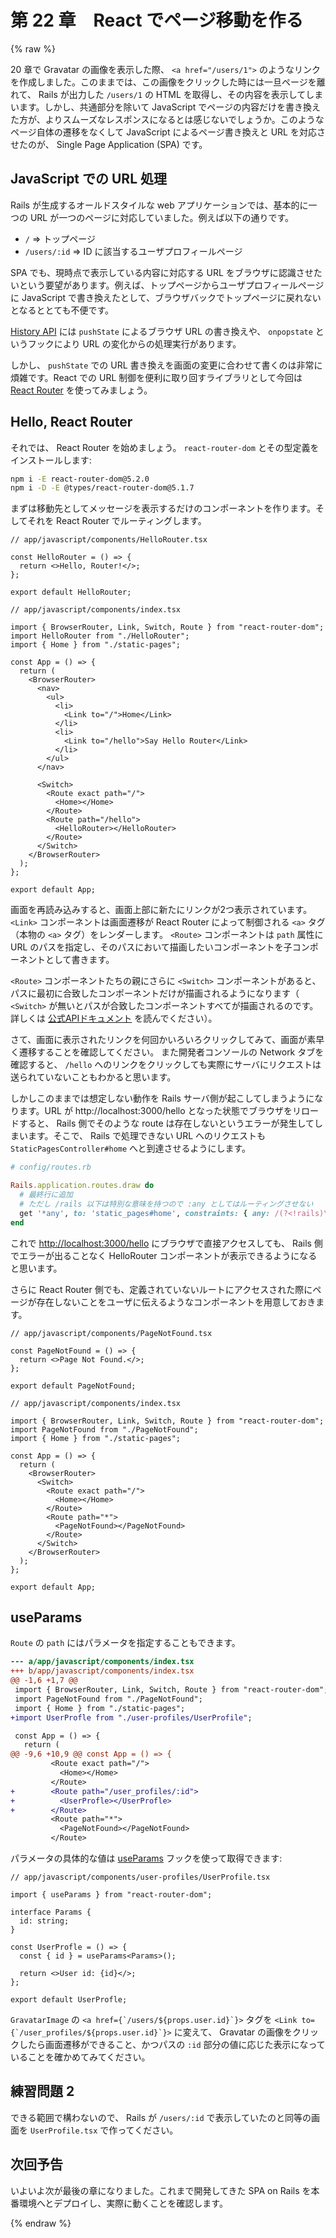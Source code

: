 # 第 22 章　React でページ移動を作る

{% raw %}

20 章で Gravatar の画像を表示した際、 `<a href="/users/1">` のようなリンクを作成しました。このままでは、この画像をクリックした時には一旦ページを離れて、 Rails が出力した `/users/1` の HTML を取得し、その内容を表示してしまいます。しかし、共通部分を除いて JavaScript でページの内容だけを書き換えた方が、よりスムーズなレスポンスになるとは感じないでしょうか。このようなページ自体の遷移をなくして JavaScript によるページ書き換えと URL を対応させたのが、 Single Page Application (SPA) です。

## JavaScript での URL 処理

Rails が生成するオールドスタイルな web アプリケーションでは、基本的に一つの URL が一つのページに対応していました。例えば以下の通りです。

* `/` => トップページ
* `/users/:id` => ID に該当するユーザプロフィールページ

SPA でも、現時点で表示している内容に対応する URL をブラウザに認識させたいという要望があります。例えば、トップページからユーザプロフィールページに JavaScript で書き換えたとして、ブラウザバックでトップページに戻れないとなるととても不便です。

[History API](https://developer.mozilla.org/ja/docs/Web/API/History_API) には `pushState` によるブラウザ URL の書き換えや、 `onpopstate` というフックにより URL の変化からの処理実行があります。

しかし、 `pushState` での URL 書き換えを画面の変更に合わせて書くのは非常に煩雑です。React での URL 制御を便利に取り回すライブラリとして今回は [React Router](https://reactrouter.com/web/guides/quick-start) を使ってみましょう。

## Hello, React Router

それでは、 React Router を始めましょう。 `react-router-dom` とその型定義をインストールします:

```bash
npm i -E react-router-dom@5.2.0
npm i -D -E @types/react-router-dom@5.1.7
```

まずは移動先としてメッセージを表示するだけのコンポーネントを作ります。そしてそれを React Router でルーティングします。

```tsx
// app/javascript/components/HelloRouter.tsx

const HelloRouter = () => {
  return <>Hello, Router!</>;
};

export default HelloRouter;
```

```tsx
// app/javascript/components/index.tsx

import { BrowserRouter, Link, Switch, Route } from "react-router-dom";
import HelloRouter from "./HelloRouter";
import { Home } from "./static-pages";

const App = () => {
  return (
    <BrowserRouter>
      <nav>
        <ul>
          <li>
            <Link to="/">Home</Link>
          </li>
          <li>
            <Link to="/hello">Say Hello Router</Link>
          </li>
        </ul>
      </nav>

      <Switch>
        <Route exact path="/">
          <Home></Home>
        </Route>
        <Route path="/hello">
          <HelloRouter></HelloRouter>
        </Route>
      </Switch>
    </BrowserRouter>
  );
};

export default App;
```

画面を再読み込みすると、画面上部に新たにリンクが2つ表示されています。 `<Link>` コンポーネントは画面遷移が React Router によって制御される `<a>` タグ（本物の `<a>` タグ）をレンダーします。
`<Route>` コンポーネントは `path` 属性に URL のパスを指定し、そのパスにおいて描画したいコンポーネントを子コンポーネントとして書きます。

`<Route>` コンポーネントたちの親にさらに `<Switch>` コンポーネントがあると、パスに最初に合致したコンポーネントだけが描画されるようになります（ `<Switch>` が無いとパスが合致したコンポーネントすべてが描画されるのです。詳しくは [公式APIドキュメント](https://reactrouter.com/web/api/Switch) を読んでください）。

さて、画面に表示されたリンクを何回かいろいろクリックしてみて、画面が素早く遷移することを確認してください。
また開発者コンソールの Network タブを確認すると、 `/hello` へのリンクをクリックしても実際にサーバにリクエストは送られていないこともわかると思います。

しかしこのままでは想定しない動作を Rails サーバ側が起こしてしまうようになります。URL が http://localhost:3000/hello となった状態でブラウザをリロードすると、 Rails 側でそのような route は存在しないというエラーが発生してしまいます。そこで、 Rails で処理できない URL へのリクエストも `StaticPagesController#home` へと到達させるようにします。

```ruby
# config/routes.rb

Rails.application.routes.draw do
  # 最終行に追加
  # ただし /rails 以下は特別な意味を持つので :any としてはルーティングさせない
  get '*any', to: 'static_pages#home', constraints: { any: /(?<!rails)\w+/}
end
```

これで [http://localhost:3000/hello](http://localhost:3000/hello) にブラウザで直接アクセスしても、 Rails 側でエラーが出ることなく HelloRouter コンポーネントが表示できるようになると思います。

さらに React Router 側でも、定義されていないルートにアクセスされた際にページが存在しないことをユーザに伝えるようなコンポーネントを用意しておきます。

```tsx
// app/javascript/components/PageNotFound.tsx

const PageNotFound = () => {
  return <>Page Not Found.</>;
};

export default PageNotFound;
```

```tsx
// app/javascript/components/index.tsx

import { BrowserRouter, Link, Switch, Route } from "react-router-dom";
import PageNotFound from "./PageNotFound";
import { Home } from "./static-pages";

const App = () => {
  return (
    <BrowserRouter>
      <Switch>
        <Route exact path="/">
          <Home></Home>
        </Route>
        <Route path="*">
          <PageNotFound></PageNotFound>
        </Route>
      </Switch>
    </BrowserRouter>
  );
};

export default App;
```

## useParams

`Route` の `path` にはパラメータを指定することもできます。

```diff
--- a/app/javascript/components/index.tsx
+++ b/app/javascript/components/index.tsx
@@ -1,6 +1,7 @@
 import { BrowserRouter, Link, Switch, Route } from "react-router-dom";
 import PageNotFound from "./PageNotFound";
 import { Home } from "./static-pages";
+import UserProfle from "./user-profiles/UserProfile";

 const App = () => {
   return (
@@ -9,6 +10,9 @@ const App = () => {
         <Route exact path="/">
           <Home></Home>
         </Route>
+        <Route path="/user_profiles/:id">
+          <UserProfle></UserProfle>
+        </Route>
         <Route path="*">
           <PageNotFound></PageNotFound>
         </Route>
```

パラメータの具体的な値は [useParams](https://reactrouter.com/web/api/Hooks/useparams) フックを使って取得できます:

```tsx
// app/javascript/components/user-profiles/UserProfile.tsx

import { useParams } from "react-router-dom";

interface Params {
  id: string;
}

const UserProfle = () => {
  const { id } = useParams<Params>();

  return <>User id: {id}</>;
};

export default UserProfle;
```

`GravatarImage` の ``<a href={`/users/${props.user.id}`}>`` タグを ``<Link to={`/user_profiles/${props.user.id}`}>`` に変えて、 Gravatar の画像をクリックしたら画面遷移ができること、かつパスの `:id` 部分の値に応じた表示になっていることを確かめてみてください。

## 練習問題 2

できる範囲で構わないので、 Rails が `/users/:id` で表示していたのと同等の画面を `UserProfile.tsx` で作ってください。

## 次回予告

いよいよ次が最後の章になりました。これまで開発してきた SPA on Rails を本番環境へとデプロイし、実際に動くことを確認します。

{% endraw %}

